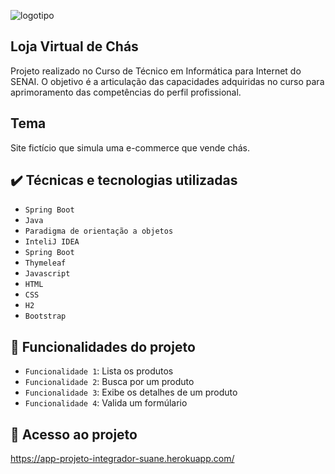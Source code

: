 ![logotipo](https://user-images.githubusercontent.com/60412898/162620878-6eedc6f0-f4a3-4597-8254-47d295b14485.svg)
## Loja Virtual de Chás
Projeto realizado no Curso de Técnico em Informática para Internet do SENAI.
O objetivo é a articulação das capacidades adquiridas no curso para aprimoramento das competências do perfil profissional.

## Tema
Site fictício que simula uma e-commerce que vende chás.

## ✔️ Técnicas e tecnologias utilizadas

- ``Spring Boot ``
- ``Java ``
- ``Paradigma de orientação a objetos``
- ``InteliJ IDEA``
- ``Spring Boot``
- ``Thymeleaf``
- ``Javascript``
- ``HTML``
- ``CSS``
- ``H2``
- ``Bootstrap``


## :hammer: Funcionalidades do projeto

- `Funcionalidade 1`: Lista os produtos
- `Funcionalidade 2`: Busca por um produto
- `Funcionalidade 3`: Exibe os detalhes de um produto 
- `Funcionalidade 4`: Valida um formúlario

## 📁 Acesso ao projeto
https://app-projeto-integrador-suane.herokuapp.com/
